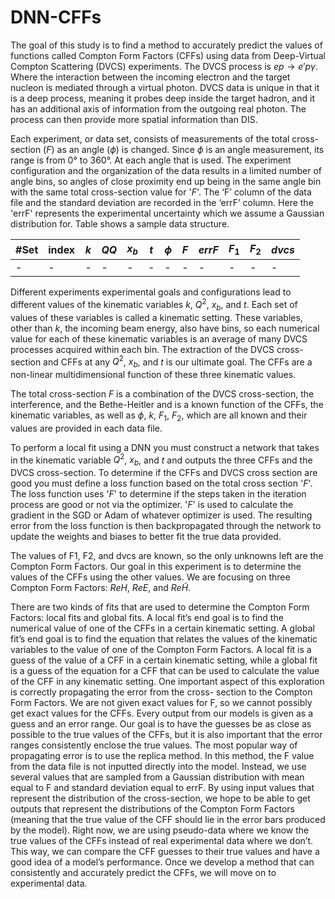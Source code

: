 # DNN-CFFs

The goal of this study is to find a method to accurately predict the values of functions called Compton Form Factors (CFFs) using data from Deep-Virtual Compton Scattering (DVCS) experiments. The DVCS process is $ep\to e' p \gamma$.  Where the interaction between the incoming electron and the target nucleon is mediated through a virtual photon. DVCS data is unique in that it is a deep process, meaning it probes deep inside the target hadron, and it has an additional axis of information from the outgoing real photon.  The process can then provide more spatial information than DIS.

Each experiment, or data set, consists of measurements of the total cross-section ($F$) as an angle ($\phi$) is changed. Since $\phi$ is an angle measurement, its range is from 0° to 360°. At each angle that is used.  The experiment configuration and the organization of the data results in a limited number of angle bins, so angles of close proximity end up being in the same angle bin with the same total cross-section value for '$F$'. The ‘F’ column of the data file and the standard deviation are recorded in the ‘errF’ column.  Here the 'errF' represents the experimental uncertainty which we assume a Gaussian distribution for. Table shows a sample data structure.


| #Set | index | $k$ | $QQ$ | $x_b$ | $t$ | $\phi$ | $F$ | $errF$ | $F_1$ | $F_2$ |	$dvcs$ |
| --- | --- | --- | --- | --- | --- | --- | --- | --- | --- | --- | --- |
| - | - | - | - | - | - | - | - | - | - | - | - |

Different experiments experimental goals and configurations lead to different values of the kinematic variables $k$, $Q^2$, $x_b$, and $t$. Each set of values of these variables is called a kinematic setting.  These variables, other than $k$, the incoming beam energy, also have bins, so each numerical value for each of these kinematic variables is an average of many DVCS processes acquired within each bin.  The extraction of the DVCS cross-section and CFFs at any $Q^2$, $x_b$, and $t$ is our ultimate goal.  The CFFs are a non-linear multidimensional function of these three kinematic values.

The total cross-section $F$ is a combination of the DVCS cross-section, the interference, and the Bethe-Heitler and is a known function of the CFFs, the kinematic variables, as well as $\phi$, $k$, $F_1$, $F_2$, which are all known and their values are provided in each data file.

To perform a local fit using a DNN you must construct a network that takes in the kinematic variable $Q^2$, $x_b$, and $t$ and outputs the three CFFs and the DVCS cross-section.  To determine if the CFFs and DVCS cross section are good you must define a loss function based on the total cross section '$F$'.  The loss function uses '$F$' to determine if the steps taken in the iteration process are good or not via the optimizer.  '$F$' is used to calculate the gradient in the SGD or Adam of whatever optimizer is used.  The resulting error from the loss function is then backpropagated through the network to update the weights and biases to better fit the true data provided.

The values of F1, F2, and dvcs are known, so the only unknowns left are the Compton Form Factors. Our goal in this experiment is to determine the values of the CFFs using the other values. We are focusing on three Compton Form Factors: $ReH$, $ReE$, and $Re\tilde{H}$.

There are two kinds of fits that are used to determine the Compton Form Factors: local fits and global fits. A local fit’s end goal is to find the numerical value of one of the CFFs in a certain kinematic setting. A global fit’s end goal is to find the equation that relates the values of the kinematic variables to the value of one of the Compton Form Factors. A local fit is a guess of the value of a CFF in a certain kinematic setting, while a global fit is a guess of the equation for a CFF that can be used to calculate the value of the CFF in any kinematic setting.
One important aspect of this exploration is correctly propagating the error from the cross- section to the Compton Form Factors. We are not given exact values for F, so we cannot possibly get exact values for the CFFs. Every output from our models is given as a guess and an error range. Our goal is to have the guesses be as close as possible to the true values of the CFFs, but it is also important that the error ranges consistently enclose the true values.
The most popular way of propagating error is to use the replica method. In this method, the F value from the data file is not inputted directly into the model. Instead, we use several values that are sampled from a Gaussian distribution with mean equal to F and standard deviation equal to errF. By using input values that represent the distribution of the cross-section, we hope to be able to get outputs that represent the distributions of the Compton Form Factors (meaning that the true value of the CFF should lie in the error bars produced by the model).
Right now, we are using pseudo-data where we know the true values of the CFFs instead of real experimental data where we don’t. This way, we can compare the CFF guesses to their true values and have a good idea of a model’s performance. Once we develop a method that can consistently and accurately predict the CFFs, we will move on to experimental data.


